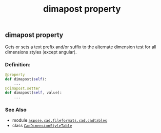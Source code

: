 ﻿---
title: dimapost property
second_title: Aspose.CAD for Python via .NET API References
description: 
type: docs
weight: 220
url: /python-net/aspose.cad.fileformats.cad.cadtables/caddimensionstyletable/dimapost/
is_root: false
---

## dimapost property


Gets or sets a text prefix and/or suffix to the alternate dimension test for all dimensions styles (except angular).
### Definition:
```python
@property
def dimapost(self):
    ...
@dimapost.setter
def dimapost(self, value):
    ...
```

### See Also
* module [`aspose.cad.fileformats.cad.cadtables`](../../)
* class [`CadDimensionStyleTable`](/cad/python-net/aspose.cad.fileformats.cad.cadtables/caddimensionstyletable)
